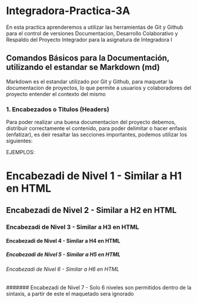 # Integradora-Practica-3A

En esta practica aprenderemos a utilizar las herramientas de Git y Github para el control de versiones Documentacion, Desarrollo Colaborativo y Respaldo del Proyecto Integrador para la asignatura de Integradora I

## Comandos Básicos para la Documentación, utilizando el estandar se Markdown (md)
Markdown es el estandar utilizado por Git y Github, para maquetar la documentacion de proyectos, lo que permite a usuarios y colaboradores del proyecto entender el contexto del mismo

### 1. Encabezados o Titulos (Headers)
Para poder realizar una buena documentacion del proyecto debemos, distribuir correctamente el contenido, para poder delimitar o hacer enfasis (enfatizar), es deir resaltar las secciones importantes, podemos utilizar los siguientes:

EJEMPLOS:
# Encabezadi de Nivel 1 - Similar a H1 en HTML
## Encabezadi de Nivel 2 - Similar a H2 en HTML
### Encabezadi de Nivel 3 - Similar a H3 en HTML
#### Encabezadi de Nivel 4 - Similar a H4 en HTML
##### Encabezadi de Nivel 5 - Similar a H5 en HTML
###### Encabezadi de Nivel 6 - Similar a H6 en HTML
####### Encabezadi de Nivel 7 - Solo 6 niveles son permitidos dentro de la sintaxis, a partir de este el maquetado sera ignorado
